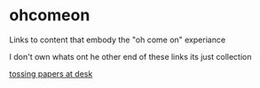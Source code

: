 # ohcomeon
Links to content that embody the "oh come on" experiance

I don't own whats ont he other end of these links its just collection

<a href="https://giphy.com/gifs/angry-monday-working-xiAqCzbB3eZvG" target="_blank">tossing papers at desk</a>
